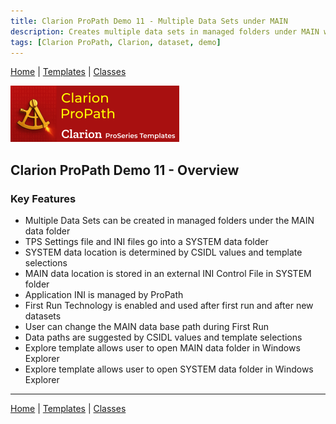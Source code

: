 ```yaml
---
title: Clarion ProPath Demo 11 - Multiple Data Sets under MAIN
description: Creates multiple data sets in managed folders under MAIN with First Run support.
tags: [Clarion ProPath, Clarion, dataset, demo]
---
```


[Home](../index.md) | [Templates](../templates/index.md) | [Classes](../classes/index.md)

[![ProPath logo](../assets/images/ProPath270x90.png)](https://www.clarionproseries.com/html/propath.html)

## Clarion ProPath Demo 11 - Overview

### Key Features

- Multiple Data Sets can be created in managed folders under the MAIN data folder
- TPS Settings file and INI files go into a SYSTEM data folder
- SYSTEM data location is determined by CSIDL values and template selections
- MAIN data location is stored in an external INI Control File in SYSTEM folder
- Application INI is managed by ProPath
- First Run Technology is enabled and used after first run and after new datasets
- User can change the MAIN data base path during First Run
- Data paths are suggested by CSIDL values and template selections
- Explore template allows user to open MAIN data folder in Windows Explorer
- Explore template allows user to open SYSTEM data folder in Windows Explorer

---

[Home](../index.md) | [Templates](../templates/index.md) | [Classes](../classes/index.md)
